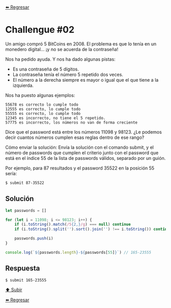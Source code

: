 [⬅️ Regresar](https://github.com/cosmoart/codember)

# Challengue #02
Un amigo compró 5 BitCoins en 2008. El problema es que lo tenía en un monedero digital... ¡y no se acuerda de la contraseña!

Nos ha pedido ayuda. Y nos ha dado algunas pistas:

- Es una contraseña de 5 dígitos.
- La contraseña tenía el número 5 repetido dos veces.
- El número a la derecha siempre es mayor o igual que el que tiene a la izquierda.

Nos ha puesto algunas ejemplos:
```
55678 es correcto lo cumple todo
12555 es correcto, lo cumple todo
55555 es correcto, lo cumple todo
12345 es incorrecto, no tiene el 5 repetido.
57775 es incorrecto, los números no van de forma creciente
```

Dice que el password está entre los números 11098 y 98123. ¿Le podemos decir cuantos números cumplen esas reglas dentro de ese rango?

Cómo enviar la solución:
Envía la solución con el comando submit, y el número de passwords que cumplen el criterio junto con el password que está en el índice 55 de la lista de passwords válidos, separado por un guión.

Por ejemplo, para 87 resultados y el password 35522 en la posición 55 sería:

```bash
$ submit 87-35522
```

## Solución

```js
let passwords = []

for (let i = 11098; i <= 98123; i++) {
	if (i.toString().match(/5{2,}/g) === null) continue
	if (i.toString().split('').sort().join('') !== i.toString()) continue

	passwords.push(i)
}

console.log(`${passwords.length}-${passwords[55]}`) // 165-23555
```

## Respuesta

```bash
$ submit 165-23555
```

[⬆️ Subir](#challengue-01)

[⬅️ Regresar](https://github.com/cosmoart/codember)
